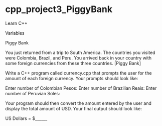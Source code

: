 # cpp_project3_PiggyBank

Learn C++

Variables

Piggy Bank

You just returned from a trip to South America. The countries you visited were Colombia, Brazil, and Peru. You arrived back in your country with some foreign currencies from these three countries.
[Piggy Bank]

Write a C++ program called currency.cpp that prompts the user for the amount of each foreign currency. Your prompts should look like:

Enter number of Colombian Pesos:
Enter number of Brazilian Reais:
Enter number of Peruvian Soles:

Your program should then convert the amount entered by the user and display the total amount of USD. Your final output should look like:

US Dollars = $______
